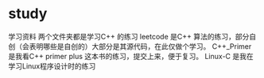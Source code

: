 # study
学习资料
两个文件夹都是学习C++ 的练习
leetcode 是C++ 算法的练习，部分自创（会表明哪些是自创的）大部分是其源代码，在此仅做个学习。
C++_Primer 是我看C++ primer plus 这本书的练习，提交上来，便于复习。
Linux-C  是我在学习Linux程序设计时的练习

